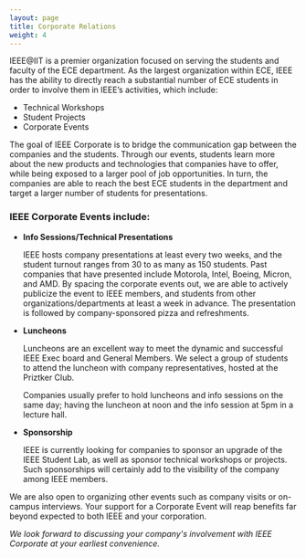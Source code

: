 ```yaml
---
layout: page
title: Corporate Relations
weight: 4
---
```


IEEE@IIT is a premier organization focused on serving the students and faculty of the ECE department. As the largest organization within ECE, IEEE has the ability to directly reach a substantial number of ECE students in order to involve them in IEEE’s activities, which include:

*   Technical Workshops
*   Student Projects
*   Corporate Events

The goal of IEEE Corporate is to bridge the communication gap between the companies and the students. Through our events, students learn more about the new products and technologies that companies have to offer, while being exposed to a larger pool of job opportunities. In turn, the companies are able to reach the best ECE students in the department and target a larger number of students for presentations.

### IEEE Corporate Events include:

*   **Info Sessions/Technical Presentations**

    IEEE hosts company presentations at least every two weeks, and the student turnout ranges from 30 to as many as 150 students. Past companies that have presented include Motorola, Intel, Boeing, Micron, and AMD. By spacing the corporate events out, we are able to actively publicize the event to IEEE members, and students from other organizations/departments at least a week in advance. The presentation is followed by company-sponsored pizza and refreshments.

*   **Luncheons**

    Luncheons are an excellent way to meet the dynamic and successful IEEE Exec board and General Members. We select a group of students to attend the luncheon with company representatives, hosted at the Priztker Club.

    Companies usually prefer to hold luncheons and info sessions on the same day; having the luncheon at noon and the info session at 5pm in a lecture hall.
    
<!---
*   **Resume Book**

    The students in the Department of Electrical and Computer Engineering (ECE) here at the Illinois Institute of Technology are some of the most motivated and talented individuals in the College of Engineering. We here at IEEE allow all our student members in the ECE Department and in other departments of the Armour College of Engineering to upload their resumes to our database. *Only* Corporate Sponsors of IEEE are given access to this database.

    If you are a student and would like to upload your resume to our database, please visit our [submission form.]({{ site.baseurl }}/resume/)
--->
*   **Sponsorship**

    IEEE is currently looking for companies to sponsor an upgrade of the IEEE Student Lab, as well as sponsor technical workshops or projects. Such sponsorships will certainly add to the visibility of the company among IEEE members.

We are also open to organizing other events such as company visits or on-campus interviews. Your support for a Corporate Event will reap benefits far beyond expected to both IEEE and your corporation.

_We look forward to discussing your company's involvement with IEEE Corporate at your earliest convenience._
